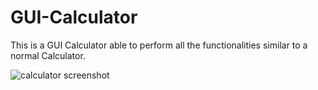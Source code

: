 # GUI-Calculator
This is a GUI Calculator able to perform all the functionalities similar to a normal Calculator.

![calculator screenshot](https://user-images.githubusercontent.com/79527285/231436841-56cb89c8-2bc4-416d-bfec-7a8bb7dea63b.jpg)
